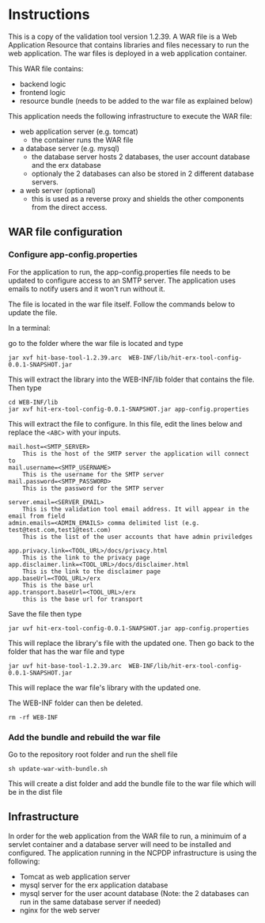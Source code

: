 # Instructions

This is a copy of the validation tool version 1.2.39. A WAR file is a Web Application Resource that contains libraries and files necessary to run the web application. The war files is deployed in a web application container.

This WAR file contains:

- backend logic
- frontend logic
- resource bundle (needs to be added to the war file as explained below)

This application needs the following infrastructure to execute the WAR file:

- web application server (e.g. tomcat)
  - the container runs the WAR file
- a database server (e.g. mysql)
  - the database server hosts 2 databases, the user account database and the erx database
  - optionaly the 2 databases can also be stored in 2 different database servers.
- a web server (optional)
  - this is used as a reverse proxy and shields the other components from the direct access.

## WAR file configuration

### Configure app-config.properties

For the application to run, the app-config.properties file needs to be updated to configure access to an SMTP server. The application uses emails to notify users and it won't run without it.

The file is located in the war file itself. Follow the commands below to update the file.

In a terminal:

go to the folder where the war file is located and type

```
jar xvf hit-base-tool-1.2.39.arc  WEB-INF/lib/hit-erx-tool-config-0.0.1-SNAPSHOT.jar
```

This will extract the library into the WEB-INF/lib folder that contains the file. Then type

```
cd WEB-INF/lib
jar xvf hit-erx-tool-config-0.0.1-SNAPSHOT.jar app-config.properties
```

This will extract the file to configure. In this file, edit the lines below and replace the `<ABC>` with your inputs.

```
mail.host=<SMTP_SERVER>
    This is the host of the SMTP server the application will connect to
mail.username=<SMTP_USERNAME>
    This is the username for the SMTP server
mail.password=<SMTP_PASSWORD>
    This is the password for the SMTP server

server.email=<SERVER_EMAIL>
    This is the validation tool email address. It will appear in the email from field
admin.emails=<ADMIN_EMAILS> comma delimited list (e.g. test@test.com,test1@test.com)
    This is the list of the user accounts that have admin priviledges 

app.privacy.link=<TOOL_URL>/docs/privacy.html
    This is the link to the privacy page
app.disclaimer.link=<TOOL_URL>/docs/disclaimer.html
    This is the link to the disclaimer page
app.baseUrl=<TOOL_URL>/erx
    This is the base url
app.transport.baseUrl=<TOOL_URL>/erx
    this is the base url for transport
```

Save the file then type

```
jar uvf hit-erx-tool-config-0.0.1-SNAPSHOT.jar app-config.properties
```

This will replace the library's file with the updated one. Then go back to the folder that has the war file and type

```
jar uvf hit-base-tool-1.2.39.arc  WEB-INF/lib/hit-erx-tool-config-0.0.1-SNAPSHOT.jar
```

This will replace the war file's library with the updated one.

The WEB-INF folder can then be deleted.

```
rm -rf WEB-INF
```

### Add the bundle and rebuild the war file

Go to the repository root folder and run the shell file

```
sh update-war-with-bundle.sh
```

This will create a dist folder and add the bundle file to the war file which will be in the dist file

## Infrastructure

In order for the web application from the WAR file to run, a minimuim of a servlet container and a database server will need to be installed and configured.
The application running in the NCPDP infrastructure is using the following:

- Tomcat as web application server
- mysql server for the erx application database
- mysql server for the user acount database (Note: the 2 databases can run in the same database server if needed)
- nginx for the web server
